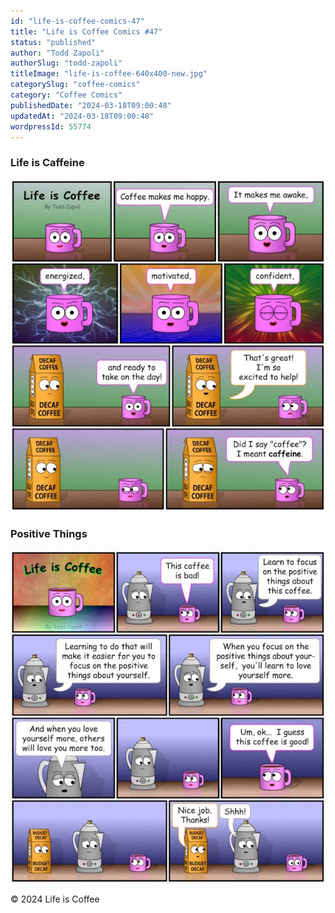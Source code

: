 ```yaml
---
id: "life-is-coffee-comics-47"
title: "Life is Coffee Comics #47"
status: "published"
author: "Todd Zapoli"
authorSlug: "todd-zapoli"
titleImage: "life-is-coffee-640x400-new.jpg"
categorySlug: "coffee-comics"
category: "Coffee Comics"
publishedDate: "2024-03-18T09:00:48"
updatedAt: "2024-03-18T09:00:48"
wordpressId: 55774
---
```


### Life is Caffeine

![Lifeis Caffeine Comic](coffee-comic-life-is-616x650.jpg)

### Positive Things

![Coffee Comic Positive Things](coffee-comic-positive-things-616x650.jpg)

© 2024 Life is Coffee
